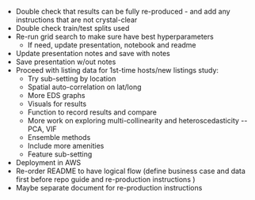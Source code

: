 - Double check that results can be fully re-produced - and add any instructions that are not crystal-clear
- Double check train/test splits used
- Re-run grid search to make sure have best hyperparameters
  - If need, update presentation, notebook and readme
- Update presentation notes and save with notes
- Save presentation w/out notes
- Proceed with listing data for 1st-time hosts/new listings study:
  - Try sub-setting by location
  - Spatial auto-correlation on lat/long
  - More EDS graphs
  - Visuals for results
  - Function to record results and compare
  - More work on exploring multi-collinearity and heteroscedasticity -- PCA, VIF
  - Ensemble methods
  - Include more amenities
  - Feature sub-setting
- Deployment in AWS
- Re-order README to have logical flow (define business case and data first before repo guide and re-production instructions
)
- Maybe separate document for re-production instructions